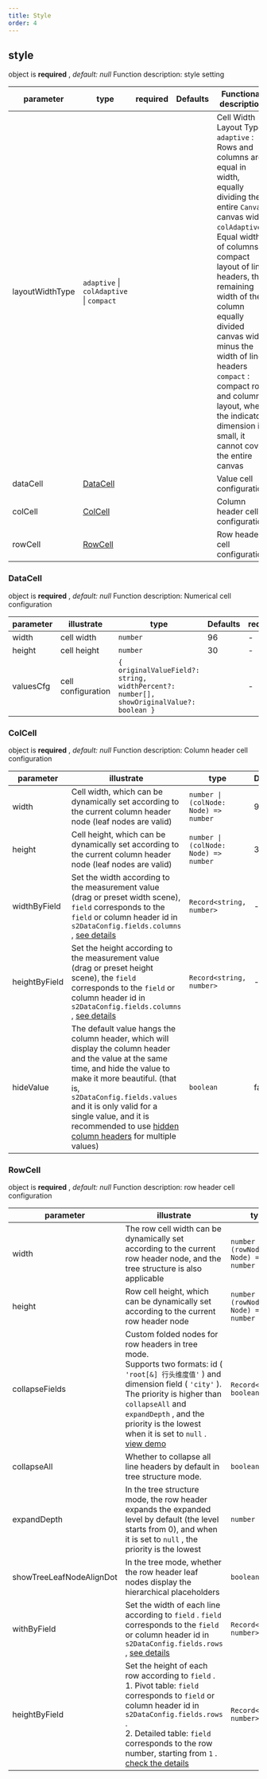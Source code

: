 ```yaml
---
title: Style
order: 4
---
```


## style

object is **required** , *default: null* Function description: style setting

| parameter       | type                                     | required | Defaults | Functional description                                                                                                                                                                                                                                                                                                                                                                                                         |
| --------------- | ---------------------------------------- | -------- | -------- | ------------------------------------------------------------------------------------------------------------------------------------------------------------------------------------------------------------------------------------------------------------------------------------------------------------------------------------------------------------------------------------------------------------------------------ |
| layoutWidthType | `adaptive` \| `colAdaptive` \| `compact` |          |          | Cell Width Layout Type<br>`adaptive` : Rows and columns are equal in width, equally dividing the entire `Canvas` canvas width<br>`colAdaptive` : Equal width of columns, compact layout of line headers, the remaining width of the column equally divided canvas width minus the width of line headers<br>`compact` : compact row and column layout, when the indicator dimension is small, it cannot cover the entire canvas |
| dataCell        | [DataCell](#dataCell)                    |          |          | Value cell configuration                                                                                                                                                                                                                                                                                                                                                                                                       |
| colCell         | [ColCell](#colCell)                      |          |          | Column header cell configuration                                                                                                                                                                                                                                                                                                                                                                                               |
| rowCell         | [RowCell](#rowCell)                      |          |          | Row header cell configuration                                                                                                                                                                                                                                                                                                                                                                                                  |

### DataCell

object is **required** , *default: null* Function description: Numerical cell configuration

| parameter | illustrate         | type                                                                                    | Defaults | required |
| --------- | ------------------ | --------------------------------------------------------------------------------------- | -------- | -------- |
| width     | cell width         | `number`                                                                                | 96       | -        |
| height    | cell height        | `number`                                                                                | 30       | -        |
| valuesCfg | cell configuration | `{ originalValueField?: string, widthPercent?: number[], showOriginalValue?: boolean }` |          | -        |

### ColCell

object is **required** , *default: null* Function description: Column header cell configuration

| parameter     | illustrate                                                                                                                                                                                                                                                                                                                                                                                                             | type                                  | Defaults | required |
| ------------- | ---------------------------------------------------------------------------------------------------------------------------------------------------------------------------------------------------------------------------------------------------------------------------------------------------------------------------------------------------------------------------------------------------------------------- | ------------------------------------- | -------- | -------- |
| width         | Cell width, which can be dynamically set according to the current column header node (leaf nodes are valid)                                                                                                                                                                                                                                                                                                            | `number \| (colNode: Node) => number` | 96       |          |
| height        | Cell height, which can be dynamically set according to the current column header node (leaf nodes are valid)                                                                                                                                                                                                                                                                                                           | `number \| (colNode: Node) => number` | 30       |          |
| widthByField  | Set the width according to the measurement value (drag or preset width scene), `field` corresponds to the `field` or column header id in `s2DataConfig.fields.columns` , [see details](/docs/manual/advanced/custom/cell-size#%E8%B0%83%E6%95%B4%E8%A1%8C%E5%A4%B4%E5%8D%95%E5%85%83%E6%A0%BC%E5%AE%BD%E9%AB%98)                                                                                                       | `Record<string, number>`              | -        |          |
| heightByField | Set the height according to the measurement value (drag or preset height scene), the `field` corresponds to the `field` or column header id in `s2DataConfig.fields.columns` , [see details](/docs/manual/advanced/custom/cell-size#%E8%B0%83%E6%95%B4%E8%A1%8C%E5%A4%B4%E5%8D%95%E5%85%83%E6%A0%BC%E5%AE%BD%E9%AB%98)                                                                                                 | `Record<string, number>`              | -        |          |
| hideValue     | The default value hangs the column header, which will display the column header and the value at the same time, and hide the value to make it more beautiful. (that is, `s2DataConfig.fields.values` and it is only valid for a single value, and it is recommended to use [hidden column headers](https://s2.antv.vision/manual/advanced/interaction/hide-columns#2-%E9%80%8F%E8%A7%86%E8%A1%A8) for multiple values) | `boolean`                             | false    |          |

### RowCell

object is **required** , *default: null* Function description: row header cell configuration

| parameter                | illustrate                                                                                                                                                                                                                                                                                                                                                                             | type                                  | Defaults                   | required |
| ------------------------ | -------------------------------------------------------------------------------------------------------------------------------------------------------------------------------------------------------------------------------------------------------------------------------------------------------------------------------------------------------------------------------------- | ------------------------------------- | -------------------------- | -------- |
| width                    | The row cell width can be dynamically set according to the current row header node, and the tree structure is also applicable                                                                                                                                                                                                                                                          | `number \| (rowNode: Node) => number` | Tiles: `96` , Trees: `120` |          |
| height                   | Row cell height, which can be dynamically set according to the current row header node                                                                                                                                                                                                                                                                                                 | `number \| (rowNode: Node) => number` | 30                         |          |
| collapseFields           | Custom folded nodes for row headers in tree mode.<br>Supports two formats: id ( `'root[&] 行头维度值'` ) and dimension field ( `'city'` ). The priority is higher than `collapseAll` and `expandDepth` , and the priority is the lowest when it is set to `null` . [view demo](/examples/basic/pivot#tree)                                                                                  | `Record<string, boolean>`             |                            |          |
| collapseAll              | Whether to collapse all line headers by default in tree structure mode.                                                                                                                                                                                                                                                                                                                | `boolean`                             | `false`                    |          |
| expandDepth              | In the tree structure mode, the row header expands the expanded level by default (the level starts from 0), and when it is set to `null` , the priority is the lowest                                                                                                                                                                                                                  | `number`                              |                            |          |
| showTreeLeafNodeAlignDot | In the tree mode, whether the row header leaf nodes display the hierarchical placeholders                                                                                                                                                                                                                                                                                              | `boolean`                             | `false`                    |          |
| withByField              | Set the width of each line according to `field` . `field` corresponds to the `field` or column header id in `s2DataConfig.fields.rows` , [see details](/docs/manual/advanced/custom/cell-size#%E8%B0%83%E6%95%B4%E8%A1%8C%E5%A4%B4%E5%8D%95%E5%85%83%E6%A0%BC%E5%AE%BD%E9%AB%98)                                                                                                       | `Record<string, number>`              | -                          |          |
| heightByField            | Set the height of each row according to `field` .<br>1. Pivot table: `field` corresponds to `field` or column header id in `s2DataConfig.fields.rows` .<br>2. Detailed table: `field` corresponds to the row number, starting from `1` . [check the details](/docs/manual/advanced/custom/cell-size#%E8%B0%83%E6%95%B4%E8%A1%8C%E5%A4%B4%E5%8D%95%E5%85%83%E6%A0%BC%E5%AE%BD%E9%AB%98) | `Record<string, number>`              | -                          |          |
